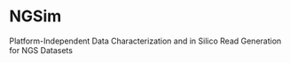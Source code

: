 NGSim
=====

Platform-Independent Data Characterization and in Silico Read Generation for NGS Datasets
